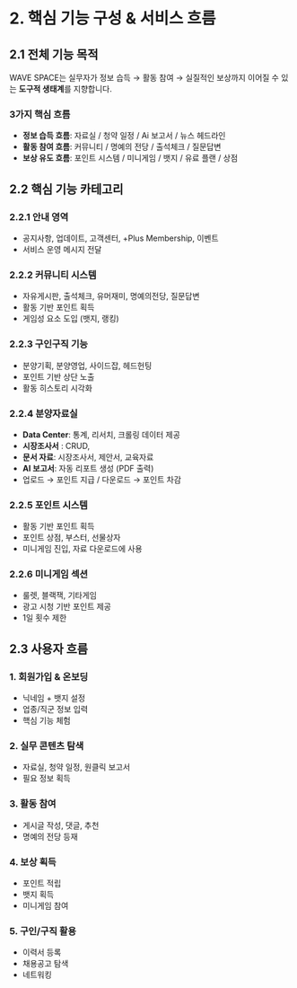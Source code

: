 # 2. 핵심 기능 구성 & 서비스 흐름

## 2.1 전체 기능 목적

WAVE SPACE는 실무자가 정보 습득 → 활동 참여 → 실질적인 보상까지 이어질 수 있는 **도구적 생태계**를 지향합니다.

### 3가지 핵심 흐름
- **정보 습득 흐름**: 자료실 / 청약 일정 / Ai 보고서 / 뉴스 헤드라인  
- **활동 참여 흐름**: 커뮤니티 / 명예의 전당 / 출석체크 / 질문답변  
- **보상 유도 흐름**: 포인트 시스템 / 미니게임 / 뱃지 / 유료 플랜 / 상점

## 2.2 핵심 기능 카테고리

### 2.2.1 안내 영역
- 공지사항, 업데이트, 고객센터, +Plus Membership, 이벤트
- 서비스 운영 메시지 전달

### 2.2.2 커뮤니티 시스템
- 자유게시판, 출석체크, 유머재미, 명예의전당, 질문답변
- 활동 기반 포인트 획득
- 게임성 요소 도입 (뱃지, 랭킹)

### 2.2.3 구인구직 기능
- 분양기획, 분양영업, 사이드잡, 헤드헌팅
- 포인트 기반 상단 노출
- 활동 히스토리 시각화

### 2.2.4 분양자료실
- **Data Center**: 통계, 리서치, 크롤링 데이터 제공
- **시장조사서** : CRUD, 
- **문서 자료**: 시장조사서, 제안서, 교육자료
- **AI 보고서**: 자동 리포트 생성 (PDF 출력)
- 업로드 → 포인트 지급 / 다운로드 → 포인트 차감

### 2.2.5 포인트 시스템
- 활동 기반 포인트 획득
- 포인트 상점, 부스터, 선물상자
- 미니게임 진입, 자료 다운로드에 사용

### 2.2.6 미니게임 섹션
- 룰렛, 블랙잭, 기타게임
- 광고 시청 기반 포인트 제공
- 1일 횟수 제한

## 2.3 사용자 흐름

### 1. 회원가입 & 온보딩
- 닉네임 + 뱃지 설정
- 업종/직군 정보 입력
- 핵심 기능 체험

### 2. 실무 콘텐츠 탐색
- 자료실, 청약 일정, 원클릭 보고서
- 필요 정보 획득

### 3. 활동 참여
- 게시글 작성, 댓글, 추천
- 명예의 전당 등재

### 4. 보상 획득
- 포인트 적립
- 뱃지 획득
- 미니게임 참여

### 5. 구인/구직 활용
- 이력서 등록
- 채용공고 탐색
- 네트워킹